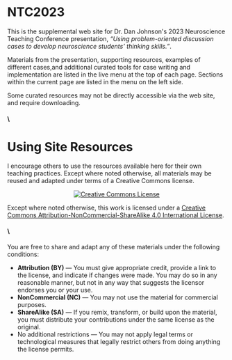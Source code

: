# NTC2023

This is the supplemental web site for Dr. Dan Johnson's 2023 Neuroscience Teaching Conference presentation, _“Using problem-oriented discussion cases to develop neuroscience students’ thinking skills.”_.

Materials from the presentation, supporting resources, examples of different cases,and additional curated tools for case writing and implementation are listed in the live menu at the top of each page. Sections within the current page are listed in the menu on the left side. 

Some curated resources may not be directly accessible via the web site, and require downloading.

#### \   

# Using Site Resources

I encourage others to use the resources available here for their own teaching practices. Except where noted otherwise, all materials may be reused and adapted under terms of a Creative Commons license.

<p><center><a rel="license" href="http://creativecommons.org/licenses/by-nc-sa/4.0/"><img alt="Creative Commons License" style="border-width:0" src="https://i.creativecommons.org/l/by-nc-sa/4.0/88x31.png" /></a></center></p><p>Except where noted otherwise, this work is licensed under a <a rel="license" href="http://creativecommons.org/licenses/by-nc-sa/4.0/">Creative Commons Attribution-NonCommercial-ShareAlike 4.0 International License</a>.</p>

#### \   

You are free to share and adapt any of these materials under the following conditions:

* __Attribution (BY)__ — You must give appropriate credit, provide a link to the license, and indicate if changes were made. You may do so in any reasonable manner, but not in any way that suggests the licensor endorses you or your use.
* __NonCommercial (NC)__ — You may not use the material for commercial purposes.
* __ShareAlike (SA)__ — If you remix, transform, or build upon the material, you must distribute your contributions under the same license as the original.
* No additional restrictions — You may not apply legal terms or technological measures that legally restrict others from doing anything the license permits.
